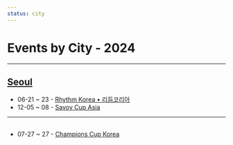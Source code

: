 ```yaml
---
status: city
---
```


# Events by City - 2024

---

## [Seoul](Seoul.md)

- 06-21 ~ 23 - [Rhythm Korea • 리듬코리아](rhythm-korea.md)
- 12-05 ~ 08 - [Savoy Cup Asia](savoy-cup-asia.md)

---

## [](.md)

- 07-27 ~ 27 - [Champions Cup Korea](champions-cup-korea.md)
